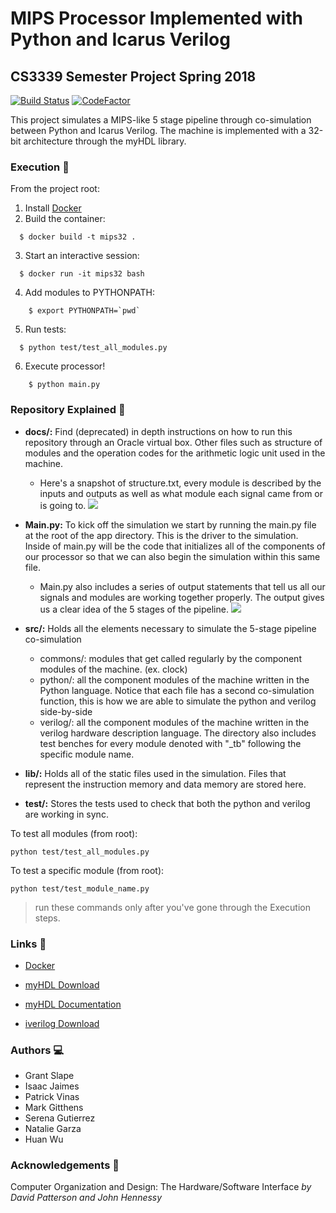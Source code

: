 # MIPS Processor Implemented with Python and Icarus Verilog
## CS3339 Semester Project Spring 2018
[![Build Status](https://semaphoreci.com/api/v1/projects/60cb7614-3fe5-40f7-9c80-8cf79916ae93/1881968/badge.svg)](https://semaphoreci.com/grantslape-61/cs3339-mips32)
[![CodeFactor](https://www.codefactor.io/repository/github/grantslape/cs3339-mips32/badge)](https://www.codefactor.io/repository/github/grantslape/cs3339-mips32)

This project simulates a MIPS-like 5 stage pipeline through co-simulation between Python and Icarus Verilog.
The machine is implemented with a 32-bit architecture through the myHDL library.
### Execution :rocket:
From the project root:
1. Install [Docker](https://docs.docker.com/install/)
2. Build the container:
```shell
  $ docker build -t mips32 .
```
3. Start an interactive session:
```shell
  $ docker run -it mips32 bash
```
4. Add modules to PYTHONPATH:
```shell
    $ export PYTHONPATH=`pwd`
```
5. Run tests:
```shell
  $ python test/test_all_modules.py
```
6. Execute processor!
```shell
    $ python main.py
```

### Repository Explained :mag_right:
- **docs/:**
Find (deprecated) in depth instructions on how to run this repository through an Oracle virtual box.
Other files such as structure of modules and the operation codes for the arithmetic logic unit used in the machine.
  - Here's a snapshot of structure.txt, every module is described by the inputs and outputs as well as what module each signal came
  from or is going to.
![](https://github.com/grantslape/CS3339-MIPS32/docs/images/structure_pic.png)
- **Main.py:**
To kick off the simulation we start by running the main.py file at the root of the app directory.
This is the driver to the simulation. Inside of main.py will be the code that initializes all of the components
of our processor so that we can also begin the simulation within this same file.

	- Main.py also includes a series of output statements that tell us all our signals and modules are
working together properly. The output gives us a clear idea of the 5 stages of the pipeline.
![](https://github.com/grantslape/CS3339-MIPS32/docs/images/image.png)
- **src/:**
Holds all the elements necessary to simulate the 5-stage pipeline co-simulation
  - commons/: modules that get called regularly by the component modules of the machine. (ex. clock)
  - python/: all the component modules of the machine written in the Python language.
  Notice that each file has a second co-simulation function, this is how we are able to simulate the python and verilog side-by-side
  - verilog/: all the component modules of the machine written in the verilog hardware description language. The directory also
  includes test benches for every module denoted with "_tb" following the specific module name.

- **lib/:**
Holds all of the static files used in the simulation. Files that represent the instruction memory and data memory are stored here.

- **test/:**
Stores the tests used to check that both the python and verilog are working in sync.

To test all modules (from root):
```shell
python test/test_all_modules.py
```
To test a specific module (from root):
```shell
python test/test_module_name.py
```
>run these commands only after you've gone through the Execution steps.

### Links :key:
- [Docker](https://www.docker.com/)
- [myHDL Download](myhdl.org)
- [myHDL Documentation](http://docs.myhdl.org/en/master/index.html)

- [iverilog Download](http://iverilog.wikia.com/wiki/Installation_Guide)

### Authors :computer:
- Grant Slape
- Isaac Jaimes
- Patrick Vinas
- Mark Gitthens
- Serena Gutierrez
- Natalie Garza
- Huan Wu

### Acknowledgements :book:
Computer Organization and Design: The Hardware/Software Interface *by David Patterson and John Hennessy*
